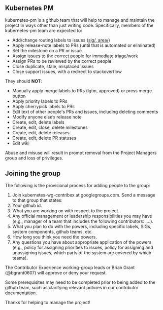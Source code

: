 ## Kubernetes PM

kubernetes-pm is a github team that will help to manage and maintain the project in ways other than just writing code.  Specifically, members of the kubernetes-pm team are
expected to:

* Add/change routing labels to issues ([sig/, area/](https://github.com/kubernetes/kubernetes/wiki))
* Apply release-note labels to PRs (until that is automated or eliminated)
* Set the milestone on a PR or issue
* Assign issues to the correct people for immediate triage/work
* Assign PRs to be reviewed by the correct people
* Close duplicate, stale, misplaced issues 
* Close support issues, with a redirect to stackoverflow

They should **NOT**:

* Manually apply merge labels to PRs (lgtm, approved) or press merge button
* Apply priority labels to PRs
* Apply cherrypick labels to PRs
* Edit text of other people's PRs and issues, including deleting comments
* Modify anyone else’s release note 
* Create, edit, delete labels
* Create, edit, close, delete milestones
* Create, edit, delete releases
* Create, edit, delete PR statuses
* Edit wiki

Abuse and misuse will result in prompt removal from the Project Managers group and loss of privileges.

## Joining the group

The following is the provisional process for adding people to the group:

1. Join kubernetes-wg-contribex at googlegroups.com. Send a message to that group that states:
1. Your github id.
1. What you are working on with respect to the project.
1. Any official management or leadership responsibilities you may have (e.g., manager of a team that includes the following contributors: ….).
1. What you plan to do with the powers, including specific labels, SIGs, system components, github teams, etc.
1. How long you think you need the powers.
1. Any questions you have about appropriate application of the powers (e.g., policy for assigning priorities to issues, policy for assigning and unassigning issues, which parts of the system are covered by which teams).


The Contributor Experience working-group leads or Brian Grant (@bgrant0607) will approve or deny your request.

Some prerequisites may need to be completed prior to being added to the github team, such as clarifying relevant policies in our contributor documentation. 

Thanks for helping to manage the project!
